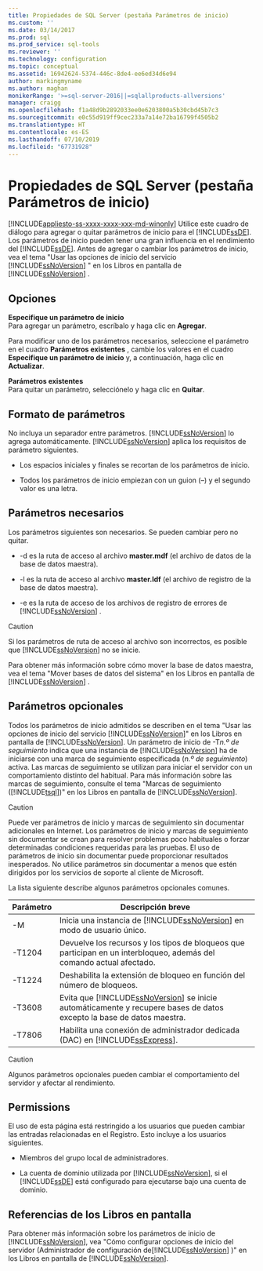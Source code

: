 ```yaml
---
title: Propiedades de SQL Server (pestaña Parámetros de inicio)
ms.custom: ''
ms.date: 03/14/2017
ms.prod: sql
ms.prod_service: sql-tools
ms.reviewer: ''
ms.technology: configuration
ms.topic: conceptual
ms.assetid: 16942624-5374-446c-8de4-ee6ed34d6e94
author: markingmyname
ms.author: maghan
monikerRange: '>=sql-server-2016||=sqlallproducts-allversions'
manager: craigg
ms.openlocfilehash: f1a48d9b2892033ee0e6203800a5b30cbd45b7c3
ms.sourcegitcommit: e0c55d919ff9cec233a7a14e72ba16799f4505b2
ms.translationtype: HT
ms.contentlocale: es-ES
ms.lasthandoff: 07/10/2019
ms.locfileid: "67731928"
---
```

# <a name="sql-server-properties-startup-parameters-tab"></a>Propiedades de SQL Server (pestaña Parámetros de inicio)
[!INCLUDE[appliesto-ss-xxxx-xxxx-xxx-md-winonly](../../includes/appliesto-ss-xxxx-xxxx-xxx-md-winonly.md)]
  Utilice este cuadro de diálogo para agregar o quitar parámetros de inicio para el [!INCLUDE[ssDE](../../includes/ssde-md.md)]. Los parámetros de inicio pueden tener una gran influencia en el rendimiento del [!INCLUDE[ssDE](../../includes/ssde-md.md)]. Antes de agregar o cambiar los parámetros de inicio, vea el tema "Usar las opciones de inicio del servicio [!INCLUDE[ssNoVersion](../../includes/ssnoversion-md.md)] " en los Libros en pantalla de [!INCLUDE[ssNoVersion](../../includes/ssnoversion-md.md)] .  
  
## <a name="options"></a>Opciones  
 **Especifique un parámetro de inicio**  
 Para agregar un parámetro, escríbalo y haga clic en **Agregar**.  
  
 Para modificar uno de los parámetros necesarios, seleccione el parámetro en el cuadro **Parámetros existentes** , cambie los valores en el cuadro **Especifique un parámetro de inicio** y, a continuación, haga clic en **Actualizar**.  
  
 **Parámetros existentes**  
 Para quitar un parámetro, selecciónelo y haga clic en **Quitar**.  
  
## <a name="parameter-format"></a>Formato de parámetros  
 No incluya un separador entre parámetros. [!INCLUDE[ssNoVersion](../../includes/ssnoversion-md.md)] lo agrega automáticamente. [!INCLUDE[ssNoVersion](../../includes/ssnoversion-md.md)] aplica los requisitos de parámetro siguientes.  
  
-   Los espacios iniciales y finales se recortan de los parámetros de inicio.  
  
-   Todos los parámetros de inicio empiezan con un guion (–) y el segundo valor es una letra.  
  
## <a name="required-parameters"></a>Parámetros necesarios  
 Los parámetros siguientes son necesarios. Se pueden cambiar pero no quitar.  
  
-   -d es la ruta de acceso al archivo **master.mdf** (el archivo de datos de la base de datos maestra).  
  
-   -l es la ruta de acceso al archivo **master.ldf** (el archivo de registro de la base de datos maestra).  
  
-   -e es la ruta de acceso de los archivos de registro de errores de [!INCLUDE[ssNoVersion](../../includes/ssnoversion-md.md)] .  
  
> [!CAUTION]  
>  Si los parámetros de ruta de acceso al archivo son incorrectos, es posible que [!INCLUDE[ssNoVersion](../../includes/ssnoversion-md.md)] no se inicie.  
  
 Para obtener más información sobre cómo mover la base de datos maestra, vea el tema "Mover bases de datos del sistema" en los Libros en pantalla de [!INCLUDE[ssNoVersion](../../includes/ssnoversion-md.md)] .  
  
## <a name="optional-parameters"></a>Parámetros opcionales  
 Todos los parámetros de inicio admitidos se describen en el tema "Usar las opciones de inicio del servicio [!INCLUDE[ssNoVersion](../../includes/ssnoversion-md.md)]" en los Libros en pantalla de [!INCLUDE[ssNoVersion](../../includes/ssnoversion-md.md)]. Un parámetro de inicio de -T*n.º de seguimiento* indica que una instancia de [!INCLUDE[ssNoVersion](../../includes/ssnoversion-md.md)] ha de iniciarse con una marca de seguimiento especificada (*n.º de seguimiento*) activa. Las marcas de seguimiento se utilizan para iniciar el servidor con un comportamiento distinto del habitual. Para más información sobre las marcas de seguimiento, consulte el tema "Marcas de seguimiento ([!INCLUDE[tsql](../../includes/tsql-md.md)])" en los Libros en pantalla de [!INCLUDE[ssNoVersion](../../includes/ssnoversion-md.md)].  
  
> [!CAUTION]  
>  Puede ver parámetros de inicio y marcas de seguimiento sin documentar adicionales en Internet. Los parámetros de inicio y marcas de seguimiento sin documentar se crean para resolver problemas poco habituales o forzar determinadas condiciones requeridas para las pruebas. El uso de parámetros de inicio sin documentar puede proporcionar resultados inesperados. No utilice parámetros sin documentar a menos que estén dirigidos por los servicios de soporte al cliente de Microsoft.  
  
 La lista siguiente describe algunos parámetros opcionales comunes.  
  
|Parámetro|Descripción breve|  
|---------------|-----------------------|  
|-M|Inicia una instancia de [!INCLUDE[ssNoVersion](../../includes/ssnoversion-md.md)] en modo de usuario único.|  
|-T1204|Devuelve los recursos y los tipos de bloqueos que participan en un interbloqueo, además del comando actual afectado.|  
|-T1224|Deshabilita la extensión de bloqueo en función del número de bloqueos.|  
|-T3608|Evita que [!INCLUDE[ssNoVersion](../../includes/ssnoversion-md.md)] se inicie automáticamente y recupere bases de datos excepto la base de datos maestra.|  
|-T7806|Habilita una conexión de administrador dedicada (DAC) en [!INCLUDE[ssExpress](../../includes/ssexpress-md.md)].|  
  
> [!CAUTION]  
>  Algunos parámetros opcionales pueden cambiar el comportamiento del servidor y afectar al rendimiento.  
  
## <a name="permissions"></a>Permissions  
 El uso de esta página está restringido a los usuarios que pueden cambiar las entradas relacionadas en el Registro. Esto incluye a los usuarios siguientes.  
  
-   Miembros del grupo local de administradores.  
  
-   La cuenta de dominio utilizada por [!INCLUDE[ssNoVersion](../../includes/ssnoversion-md.md)], si el [!INCLUDE[ssDE](../../includes/ssde-md.md)] está configurado para ejecutarse bajo una cuenta de dominio.  
  
## <a name="books-online-references"></a>Referencias de los Libros en pantalla  
 Para obtener más información sobre los parámetros de inicio de [!INCLUDE[ssNoVersion](../../includes/ssnoversion-md.md)], vea "Cómo configurar opciones de inicio del servidor (Administrador de configuración de[!INCLUDE[ssNoVersion](../../includes/ssnoversion-md.md)] )" en los Libros en pantalla de [!INCLUDE[ssNoVersion](../../includes/ssnoversion-md.md)].  
  
  
